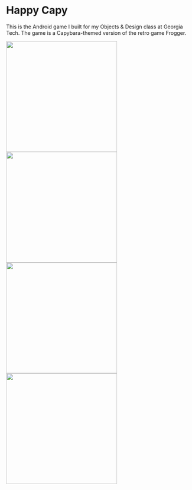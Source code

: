 # Happy Capy
This is the Android game I built for my Objects & Design class at Georgia Tech.
The game is a Capybara-themed version of the retro game Frogger. 


<img src="https://github.com/ovadiagal/Happy-Capy/assets/102482702/364d5519-3b5d-425a-bd70-559f6c8973ba" align="center" width="300">
<img src="https://github.com/ovadiagal/Happy-Capy/assets/102482702/572298d5-c292-4b2f-8112-ec5340dde786" align="center" width="300">
<img src="https://github.com/ovadiagal/Happy-Capy/assets/102482702/e1384fd2-d063-4b03-87ea-7c4c6395d7fe" align="center" width="300">
<img src="https://github.com/ovadiagal/Happy-Capy/assets/102482702/f59e4286-d8bb-4ecb-a930-7430900cc3bf" align="center" width="300">
